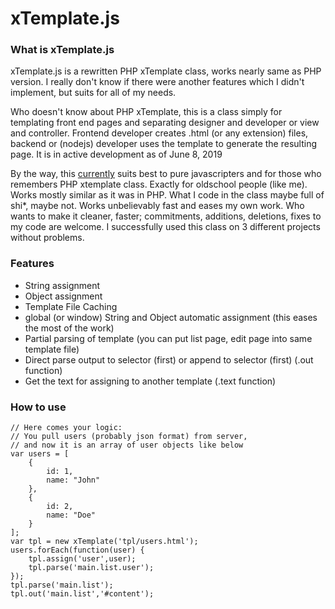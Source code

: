 # xTemplate.js

### What is xTemplate.js

xTemplate.js is a rewritten PHP xTemplate class, works nearly same as PHP version. I really don't know if there were another features which I didn't implement, but suits for all of my needs.

Who doesn't know about PHP xTemplate, this is a class simply for templating front end pages and separating designer and developer or view and controller. Frontend developer creates .html (or any extension) files, backend or (nodejs) developer uses the template to generate the resulting page. It is in active development as of June 8, 2019

By the way, this <u>currently</u> suits best to pure javascripters and for those who remembers PHP xtemplate class. Exactly for oldschool people (like me). Works mostly similar as it was in PHP. What I code in the class maybe full of shi*, maybe not. Works unbelievably fast and eases my own work. Who wants to make it cleaner, faster; commitments, additions, deletions, fixes to my code are welcome. I successfully used this class on 3 different projects without problems.

### Features

* String assignment
* Object assignment
* Template File Caching
* global (or window) String and Object automatic assignment (this eases the most of the work)
* Partial parsing of template (you can put list page, edit page into same template file)
* Direct parse output to selector (first) or append to selector (first) (.out function)
* Get the text for assigning to another template (.text function)

### How to use

    // Here comes your logic:
    // You pull users (probably json format) from server,
    // and now it is an array of user objects like below
    var users = [
        {
            id: 1,
            name: "John"
        },
        {
            id: 2,
            name: "Doe"
        }
    ];
    var tpl = new xTemplate('tpl/users.html');
    users.forEach(function(user) {
        tpl.assign('user',user);
        tpl.parse('main.list.user');
    });
    tpl.parse('main.list');
    tpl.out('main.list','#content');
